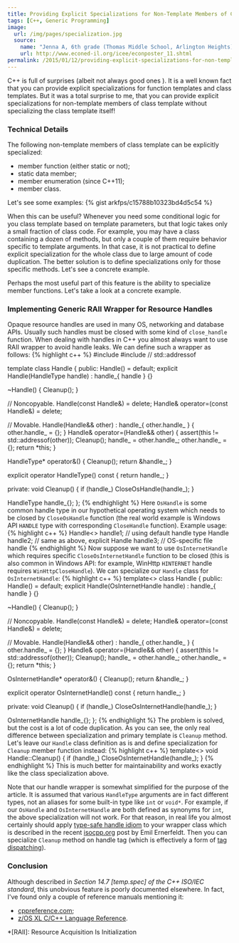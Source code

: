 ```yaml
---
title: Providing Explicit Specializations for Non-Template Members of Class Template
tags: [C++, Generic Programming]
image:
  url: /img/pages/specialization.jpg
  source:
    name: "Jenna A, 6th grade (Thomas Middle School, Arlington Heights)"
    url: http://www.econed-il.org/icee/econposter_11.shtml
permalink: /2015/01/12/providing-explicit-specializations-for-non-template-members-of-class-template/
---
```


<span class="drop-letter">C</span><span>++</span> is full of surprises (albeit
not always good ones <i class="fa fa-smile-o" title="Smile"></i>). It is a well
known fact that you can provide explicit specializations for function templates
and class templates. But it was a total surprise to me, that you can provide
explicit specializations for non-template members of class template without
specializing the class template itself!

### Technical Details

The following non-template members of class template can be explicitly
specialized:

* member function (either static or not);
* static data member;
* member enumeration (since C++11);
* member class.

Let's see some examples:
{% gist arkfps/c15788b10323bd4d5c54 %}

When this can be useful? Whenever you need some conditional logic for you
class template based on template parameters, but that logic takes only a small
fraction of class code. For example, you may have a class containing a dozen of
methods, but only a couple of them require behavior specific to template
arguments. In that case, it is not practical to define explicit specialization
for the whole class due to large amount of code duplication. The better
solution is to define specializations only for those specific methods. Let's
see a concrete example.

Perhaps the most useful part of this feature is the ability to specialize
member functions. Let's take a look at a concrete example.

### Implementing Generic RAII Wrapper for Resource Handles

Opaque resource handles are used in many OS, networking and
database APIs. Usually such handles must be closed with some kind of
`close_handle` function. When dealing with handles in C++ you almost always
want to use RAII wrapper to avoid handle leaks. We can define such a wrapper as
follows:
{% highlight c++ %}
#include <cassert>
#include <memory>  // std::addressof

template<typename HandleType = OsHandle> class Handle {
public:
  Handle() = default;
  explicit Handle(HandleType handle) : handle_{ handle } {}

  ~Handle() { Cleanup(); }

  // Noncopyable.
  Handle(const Handle&) = delete;
  Handle& operator=(const Handle&) = delete;

  // Movable.
  Handle(Handle&& other) : handle_{ other.handle_ } { other.handle_ = {}; }
  Handle& operator=(Handle&& other) {
    assert(this != std::addressof(other));
    Cleanup();
    handle_ = other.handle_;
    other.handle_ = {};
    return *this;
  }

  HandleType* operator&() {
    Cleanup();
    return &handle_;
  }

  explicit operator HandleType() const { return handle_; }

private:
  void Cleanup() {
    if (handle_)
      CloseOsHandle(handle_);
  }

  HandleType handle_{};
};
{% endhighlight %}
Here `OsHandle` is some common handle type in our hypothetical operating system
which needs to be closed by `CloseOsHandle` function (the real world example is
Windows API `HANDLE` type with corresponding `CloseHandle` function). Example
usage:
{% highlight c++ %}
Handle<> handle1;  // using default handle type
Handle<OsHandle> handle2;  // same as above, explicit
Handle<OsFileHandle> handle3;  // OS-specific file handle
{% endhighlight %}
Now suppose we want to use `OsInternetHandle` which requires specific
`CloseOsInternetHandle` function to be closed (this is also common in Windows
API: for example, WinHttp `HINTERNET` handle requires `WinHttpCloseHandle`). We
can specialize our `Handle` class for `OsInternetHandle`:
{% highlight c++ %}
template<> class Handle<OsInternetHandle> {
public:
  Handle() = default;
  explicit Handle(OsInternetHandle handle) : handle_{ handle } {}

  ~Handle() { Cleanup(); }

  // Noncopyable.
  Handle(const Handle&) = delete;
  Handle& operator=(const Handle&) = delete;

  // Movable.
  Handle(Handle&& other) : handle_{ other.handle_ } { other.handle_ = {}; }
  Handle& operator=(Handle&& other) {
    assert(this != std::addressof(other));
    Cleanup();
    handle_ = other.handle_;
    other.handle_ = {};
    return *this;
  }

  OsInternetHandle* operator&() {
    Cleanup();
    return &handle_;
  }

  explicit operator OsInternetHandle() const { return handle_; }

private:
  void Cleanup() {
    if (handle_)
      CloseOsInternetHandle(handle_);
  }

  OsInternetHandle handle_{};
};
{% endhighlight %}
The problem is solved, but the cost is a lot of code duplication. As you
can see, the only real difference between specialization and primary template
is `Cleanup` method. Let's leave our `Handle` class definition as is and define
specialization for `Cleanup` member function instead:
{% highlight c++ %}
template<> void Handle<OsInternetHandle>::Cleanup() {
  if (handle_)
    CloseOsInternetHandle(handle_);
}
{% endhighlight %}
This is much better for maintainability and works exactly like the class
specialization above.

Note that our handle wrapper is somewhat simplified for the purpose of the
article. It is assumed that various `HandleType` arguments are in fact
different types, not an aliases for some built-in type like `int` or `void*`.
For example, if our `OsHandle` and `OsInternetHandle` are both defined as
synonyms for `int`, the above specialization will not work. For that reason, in
real life you almost certainly should apply
[type-safe handle idiom][url-type-safe-handles] to your wrapper class which is
described in the recent [isocpp.org][url-isocpp] post by Emil Ernerfeldt. Then
you can specialize `Cleanup` method on handle tag (which is effectively a form
of [tag dispatching][url-tag-dispatching]).

### Conclusion

Although described in <cite>Section 14.7 [temp.spec] of the C++ ISO/IEC
standard</cite>, this unobvious feature is poorly documented elsewhere. In
fact, I've found only a couple of reference manuals mentioning it:

* [cppreference.com][url-cppreference];
* [z/OS XL C/C++ Language Reference][url-zos-xl-cpp-reference].

*[RAII]: Resource Acquisition Is Initialization

[url-cppreference]: http://en.cppreference.com/w/cpp/language/template_specialization
[url-zos-xl-cpp-reference]: http://www-01.ibm.com/support/knowledgecenter/SSLTBW_2.1.0/com.ibm.zos.v2r1.cbclx01/explicit_specialization.htm
[url-type-safe-handles]: https://isocpp.org/blog/2015/01/type-safe-handles-in-c-emil-ernerfeldt
[url-isocpp]: https://isocpp.org
[url-tag-dispatching]: https://isocpp.org/blog/2014/12/tag-dispatching
